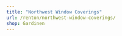 ```yaml
---
title: "Northwest Window Coverings"
url: /renton/northwest-window-coverings/
shop: Gardinen
---
```

